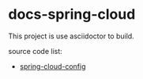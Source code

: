 # docs-spring-cloud

This project is use asciidoctor to build.

source code list:
- [spring-cloud-config](https://github.com/spring-cloud/spring-cloud-config/blob/main/docs/src/main/asciidoc/spring-cloud-config.adoc)